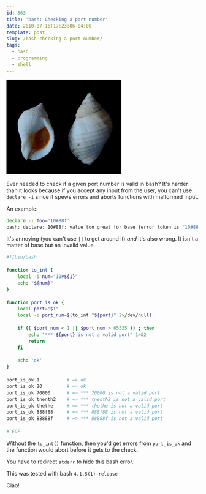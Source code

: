 ```yaml
---
id: 563
title: 'bash: Checking a port number'
date: 2010-07-16T17:23:06-04:00
template: post
slug: /bash-checking-a-port-number/
tags:
  - bash
  - programming
  - shell
---
```


![Nucella lapillus](nucella_lapillus1.jpg 'Nucella lapil lus. Image by Manfred Heyde. Licensed under the Creative Commons Attribution ShareAlike 3.0 -License.')

Ever needed to check if a given port number is valid in bash? It's harder than
it looks because if you accept any input from the user, you can't use
`declare -i` since it spews errors and aborts functions with malformed input.

An example:

```bash
declare -i foo='10#88f'
bash: declare: 10#88f: value too great for base (error token is "10#88f")
```

It's annoying (you can't use `||` to get around it) _and_ it's also wrong. It
isn't a matter of base but an invalid value.

```bash
#!/bin/bash

function to_int {
    local -i num="10#${1}"
    echo "${num}"
}

function port_is_ok {
    local port="$1"
    local -i port_num=$(to_int "${port}" 2>/dev/null)

    if (( $port_num < 1 || $port_num > 65535 )) ; then
        echo "*** ${port} is not a valid port" 1>&2
        return
    fi

    echo 'ok'
}

port_is_ok 1          # => ok
port_is_ok 20         # => ok
port_is_ok 70000      # => *** 70000 is not a valid port
port_is_ok tnenth2    # => *** tnenth2 is not a valid port
port_is_ok thethe     # => *** thethe is not a valid port
port_is_ok 888f88     # => *** 888f88 is not a valid port
port_is_ok 88888f     # => *** 88888f is not a valid port

# EOF
```

Without the `to_int()` function, then you'd get errors from `port_is_ok` and the
function would abort before it gets to the check.

You have to redirect `stderr` to hide this bash error.

This was tested with bash `4.1.5(1)-release`

Ciao!
